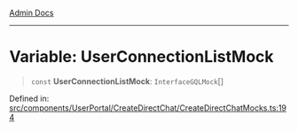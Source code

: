 [Admin Docs](/)

***

# Variable: UserConnectionListMock

> `const` **UserConnectionListMock**: `InterfaceGQLMock`[]

Defined in: [src/components/UserPortal/CreateDirectChat/CreateDirectChatMocks.ts:194](https://github.com/PalisadoesFoundation/talawa-admin/blob/main/src/components/UserPortal/CreateDirectChat/CreateDirectChatMocks.ts#L194)
